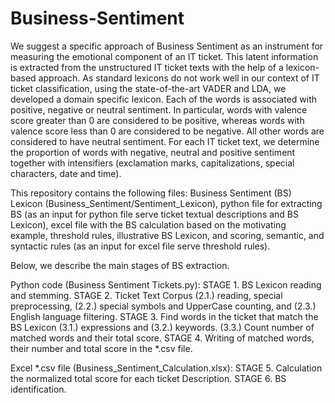 # Business-Sentiment
We suggest a specific approach of Business Sentiment as an instrument for measuring the emotional component of an IT ticket. This latent information is extracted from the unstructured IT ticket texts with the help of a lexicon-based approach. As standard lexicons do not work well in our context of IT ticket classification, using the state-of-the-art VADER and LDA, we developed a domain specific lexicon. Each of the words is associated with positive, negative or neutral sentiment. In particular, words with valence score greater than 0 are considered to be positive, whereas words with valence score less than 0 are considered to be negative. All other words are considered to have neutral sentiment. For each IT ticket text, we determine the proportion of words with negative, neutral and positive sentiment together with intensifiers (exclamation marks, capitalizations, special characters, date and time).

This repository contains the following files: Business Sentiment (BS) Lexicon (Business_Sentiment/Sentiment_Lexicon), python file for extracting BS (as an input for python file serve ticket textual descriptions and BS Lexicon), excel file with the BS calculation based on the motivating example, threshold rules, illustrative BS Lexicon, and scoring, semantic, and syntactic rules (as an input for excel file serve threshold rules).

Below, we describe the main stages of BS extraction.

Python code (Business Sentiment Tickets.py): STAGE 1. BS Lexicon reading and stemming. STAGE 2. Ticket Text Corpus (2.1.) reading, special preprocessing, (2.2.) special symbols and UpperCase counting, and (2.3.) English language filtering. STAGE 3. Find words in the ticket that match the BS Lexicon (3.1.) expressions and (3.2.) keywords. (3.3.) Count number of matched words and their total score. STAGE 4. Writing of matched words, their number and total score in the *.csv file.

Excel *.csv file (Business_Sentiment_Calculation.xlsx): STAGE 5. Calculation the normalized total score for each ticket Description. STAGE 6. BS identification.
